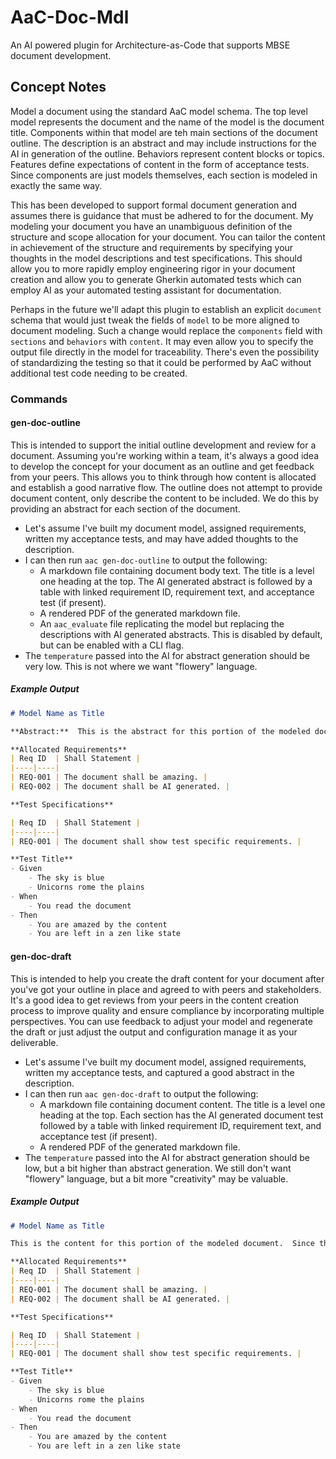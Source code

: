 # AaC-Doc-Mdl
An AI powered plugin for Architecture-as-Code that supports MBSE document development.

## Concept Notes

Model a document using the standard AaC model schema.  The top level model represents the document and the name of the model is the document title.  Components within that model are teh main sections of the document outline.  The description is an abstract and may include instructions for the AI in generation of the outline.  Behaviors represent content blocks or topics.  Features define expectations of content in the form of acceptance tests.  Since components are just models themselves, each section is modeled in exactly the same way.

This has been developed to support formal document generation and assumes there is guidance that must be adhered to for the document.  My modeling your document you have an unambiguous definition of the structure and scope allocation for your document.  You can tailor the content in achievement of the structure and requirements by specifying your thoughts in the model descriptions and test specifications.  This should allow you to more rapidly employ engineering rigor in your document creation and allow you to generate Gherkin automated tests which can employ AI as your automated testing assistant for documentation.  

Perhaps in the future we'll adapt this plugin to establish an explicit `document` schema that would just tweak the fields of `model` to be more aligned to document modeling.  Such a change would replace the `components` field with `sections` and `behaviors` with `content`.  It may even allow you to specify the output file directly in the model for traceability.  There's even the possibility of standardizing the testing so that it could be performed by AaC without additional test code needing to be created.

### Commands

#### gen-doc-outline

This is intended to support the initial outline development and review for a document.  Assuming you're working within a team, it's always a good idea to develop the concept for your document as an outline and get feedback from your peers.  This allows you to think through how content is allocated and establish a good narrative flow.  The outline does not attempt to provide document content, only describe the content to be included.  We do this by providing an abstract for each section of the document.

  - Let's assume I've built my document model, assigned requirements, written my acceptance tests, and may have added thoughts to the description.
  - I can then run `aac gen-doc-outline` to output the following:
    - A markdown file containing document body text.  The title is a level one heading at the top.  The AI generated abstract is followed by a table with linked requirement ID, requirement text, and acceptance test (if present).
    - A rendered PDF of the generated markdown file.
    - An `aac_evaluate` file replicating the model but replacing the descriptions with AI generated abstracts.  This is disabled by default, but can be enabled with a CLI flag.
  - The `temperature` passed into the AI for abstract generation should be very low.  This is not where we want "flowery" language.

##### Example Output

```markdown
# Model Name as Title

**Abstract:**  This is the abstract for this portion of the modeled document.  It is AI generated and should be carefully reviewed by humans before going forward.

**Allocated Requirements**
| Req ID  | Shall Statement |
|----|----|
| REQ-001 | The document shall be amazing. |
| REQ-002 | The document shall be AI generated. |

**Test Specifications**

| Req ID  | Shall Statement |
|----|----|
| REQ-001 | The document shall show test specific requirements. |  

**Test Title**
- Given
    - The sky is blue
    - Unicorns rome the plains
- When
    - You read the document
- Then
    - You are amazed by the content
    - You are left in a zen like state
```

#### gen-doc-draft

This is intended to help you create the draft content for your document after you've got your outline in place and agreed to with peers and stakeholders.  It's a good idea to get reviews from your peers in the content creation process to improve quality and ensure compliance by incorporating multiple perspectives.  You can use feedback to adjust your model and regenerate the draft or just adjust the output and configuration manage it as your deliverable.

  - Let's assume I've built my document model, assigned requirements, written my acceptance tests, and captured a good abstract in the description.
  - I can then run `aac gen-doc-draft` to output the following:
    - A markdown file containing document content.  The title is a level one heading at the top.  Each section has the AI generated document test followed by a table with linked requirement ID, requirement text, and acceptance test (if present).
    - A rendered PDF of the generated markdown file.
  - The `temperature` passed into the AI for abstract generation should be low, but a bit higher than abstract generation.  We still don't want "flowery" language, but a bit more "creativity" may be valuable.

##### Example Output

```markdown
# Model Name as Title

This is the content for this portion of the modeled document.  Since this is just a draft, we'll continue to provide supporting requirements and test specification information to help reviewers evaluate the content.  It is AI generated and should be carefully reviewed by humans before going forward.

**Allocated Requirements**
| Req ID  | Shall Statement |
|----|----|
| REQ-001 | The document shall be amazing. |
| REQ-002 | The document shall be AI generated. |

**Test Specifications**

| Req ID  | Shall Statement |
|----|----|
| REQ-001 | The document shall show test specific requirements. |  

**Test Title**
- Given
    - The sky is blue
    - Unicorns rome the plains
- When
    - You read the document
- Then
    - You are amazed by the content
    - You are left in a zen like state
```